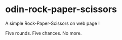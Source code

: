# odin-rock-paper-scissors

A simple Rock-Paper-Scissors on web page !

Five rounds. Five chances. No more.
